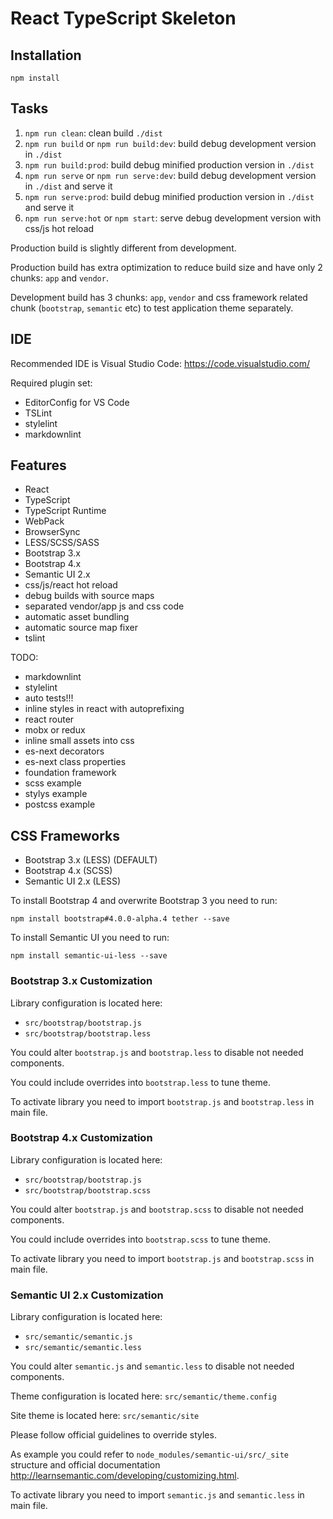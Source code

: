 # React TypeScript Skeleton #

## Installation ##

```shell
npm install
```

## Tasks ##

1. `npm run clean`: clean build `./dist`
2. `npm run build` or `npm run build:dev`: build debug development version in `./dist`
3. `npm run build:prod`: build debug minified production version in `./dist`
4. `npm run serve` or `npm run serve:dev`: build debug development version in `./dist` and serve it
5. `npm run serve:prod`: build debug minified production version in `./dist` and serve it
6. `npm run serve:hot` or `npm start`: serve debug development version with css/js hot reload

Production build is slightly different from development.

Production build has extra optimization to reduce build size and have only 2
chunks: `app` and `vendor`.

Development build has 3 chunks: `app`, `vendor` and css framework related chunk
(`bootstrap`, `semantic` etc) to test application theme separately.

## IDE ##

Recommended IDE is Visual Studio Code: <https://code.visualstudio.com/>

Required plugin set:

- EditorConfig for VS Code
- TSLint
- stylelint
- markdownlint

## Features ##

- React
- TypeScript
- TypeScript Runtime
- WebPack
- BrowserSync
- LESS/SCSS/SASS
- Bootstrap 3.x
- Bootstrap 4.x
- Semantic UI 2.x
- css/js/react hot reload
- debug builds with source maps
- separated vendor/app js and css code
- automatic asset bundling
- automatic source map fixer
- tslint

TODO:

- markdownlint
- stylelint
- auto tests!!!
- inline styles in react with autoprefixing
- react router
- mobx or redux
- inline small assets into css
- es-next decorators
- es-next class properties
- foundation framework
- scss example
- stylys example
- postcss example

## CSS Frameworks ##

- Bootstrap 3.x (LESS) (DEFAULT)
- Bootstrap 4.x (SCSS)
- Semantic UI 2.x (LESS)

To install Bootstrap 4 and overwrite Bootstrap 3 you need to run:

```shell
npm install bootstrap#4.0.0-alpha.4 tether --save
```

To install Semantic UI you need to run:

```shell
npm install semantic-ui-less --save
```

### Bootstrap 3.x Customization ###

Library configuration is located here:

- `src/bootstrap/bootstrap.js`
- `src/bootstrap/bootstrap.less`

You could alter `bootstrap.js` and `bootstrap.less` to disable not needed components.

You could include overrides into `bootstrap.less` to tune theme.

To activate library you need to import `bootstrap.js` and `bootstrap.less` in main file.

### Bootstrap 4.x Customization ###

Library configuration is located here:

- `src/bootstrap/bootstrap.js`
- `src/bootstrap/bootstrap.scss`

You could alter `bootstrap.js` and `bootstrap.scss` to disable not needed components.

You could include overrides into `bootstrap.scss` to tune theme.

To activate library you need to import `bootstrap.js` and `bootstrap.scss` in main file.

### Semantic UI 2.x Customization ###

Library configuration is located here:

- `src/semantic/semantic.js`
- `src/semantic/semantic.less`

You could alter `semantic.js` and `semantic.less` to disable not needed components.

Theme configuration is located here: `src/semantic/theme.config`

Site theme is located here: `src/semantic/site`

Please follow official guidelines to override styles.

As example you could refer to `node_modules/semantic-ui/src/_site` structure and official
documentation <http://learnsemantic.com/developing/customizing.html>.

To activate library you need to import `semantic.js` and `semantic.less` in main file.
